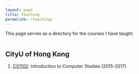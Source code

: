```yaml
---
layout: page
title: Teaching
permalink: /teaching/
---
```


This page serves as a directory for the courses I have taught.

<hr style="clear:both;visibility: hidden;" />  


## CityU of Hong Kong

1. [CS1102](https://www.cityu.edu.hk/ug/201516/course/CS1102.htm): Introduction to Computer Studies (2015-2017)
